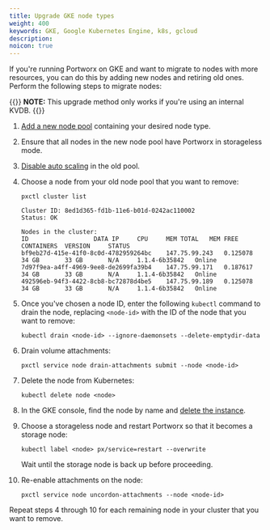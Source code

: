 ```yaml
---
title: Upgrade GKE node types
weight: 400
keywords: GKE, Google Kubernetes Engine, k8s, gcloud
description: 
noicon: true
---
```


If you're running Portworx on GKE and want to migrate to nodes with more resources, you can do this by adding new nodes and retiring old ones. Perform the following steps to migrate nodes:

{{<info>}}
**NOTE:** This upgrade method only works if you're using an internal KVDB.
{{</info>}}

1. [Add a new node pool](https://cloud.google.com/kubernetes-engine/docs/how-to/node-pools#add) containing your desired node type.

2. Ensure that all nodes in the new node pool have Portworx in storageless mode.

3. [Disable auto scaling](https://cloud.google.com/kubernetes-engine/docs/how-to/cluster-autoscaler#disable_autoscaling) in the old pool.

4. Choose a node from your old node pool that you want to remove:

    ```text
    pxctl cluster list
    ```
    ```output
    Cluster ID: 8ed1d365-fd1b-11e6-b01d-0242ac110002
    Status: OK

    Nodes in the cluster:
    ID					DATA IP		CPU		MEM TOTAL	MEM FREE	CONTAINERS	VERSION		STATUS
    bf9eb27d-415e-41f0-8c0d-4782959264bc	147.75.99.243	0.125078	34 GB		33 GB		N/A		1.1.4-6b35842	Online
    7d97f9ea-a4ff-4969-9ee8-de2699fa39b4	147.75.99.171	0.187617	34 GB		33 GB		N/A		1.1.4-6b35842	Online
    492596eb-94f3-4422-8cb8-bc72878d4be5	147.75.99.189	0.125078	34 GB		33 GB		N/A		1.1.4-6b35842	Online
    ```

5. Once you've chosen a node ID, enter the following `kubectl` command to drain the node, replacing `<node-id>` with the ID of the node that you want to remove: 
    
    ```text
    kubectl drain <node-id> --ignore-daemonsets --delete-emptydir-data
    ```

6. Drain volume attachments:

    ```text
    pxctl service node drain-attachments submit --node <node-id>
    ```

7. Delete the node from Kubernetes:
    
    ```text
    kubectl delete node <node>
    ```

8. In the GKE console, find the node by name and [delete the instance](https://cloud.google.com/compute/docs/instances/deleting-instance#delete_an_instance). 

9. Choose a storageless node and restart Portworx so that it becomes a storage node:

    ```text
    kubectl label <node> px/service=restart --overwrite
    ```

    Wait until the storage node is back up before proceeding.

10. Re-enable attachments on the node:
    
    ```text
    pxctl service node uncordon-attachments --node <node-id>
    ```

Repeat steps 4 through 10 for each remaining node in your cluster that you want to remove. 
